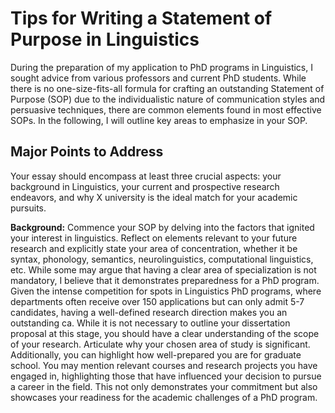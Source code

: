 
# Tips for Writing a Statement of Purpose in Linguistics
 
During the preparation of my application to PhD programs in Linguistics, I sought advice from various professors and current PhD students. While there is no one-size-fits-all formula for crafting an outstanding Statement of Purpose (SOP) due to the individualistic nature of communication styles and persuasive techniques, there are common elements found in most effective SOPs. In the following, I will outline key areas to emphasize in your SOP.

## Major Points to Address
Your essay should encompass at least three crucial aspects: your background in Linguistics, your current and prospective research endeavors, and why X university is the ideal match for your academic pursuits.

**Background:** Commence your SOP by delving into the factors that ignited your interest in linguistics. Reflect on elements relevant to your future research and explicitly state your area of concentration, whether it be syntax, phonology, semantics, neurolinguistics, computational linguistics, etc. While some may argue that having a clear area of specialization is not mandatory, I believe that it demonstrates preparedness for a PhD program. Given the intense competition for spots in Linguistics PhD programs, where departments often receive over 150 applications but can only admit 5-7 candidates, having a well-defined research direction makes you an outstanding ca. While it is not necessary to outline your dissertation proposal at this stage, you should have a clear understanding of the scope of your research. Articulate why your chosen area of study is significant. Additionally, you can highlight how well-prepared you are for graduate school. You may mention relevant courses and research projects you have engaged in, highlighting those that have influenced your decision to pursue a career in the field. This not only demonstrates your commitment but also showcases your readiness for the academic challenges of a PhD program.

